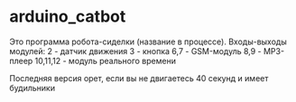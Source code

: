 # arduino_catbot
Это программа робота-сиделки (название в процессе).
Входы-выходы модулей:
2 - датчик движения
3 - кнопка
6,7 - GSM-модуль
8,9 - MP3-плеер
10,11,12 - модуль реального времени

Последняя версия орет, если вы не двигаетесь 40 секунд и имеет будильники
